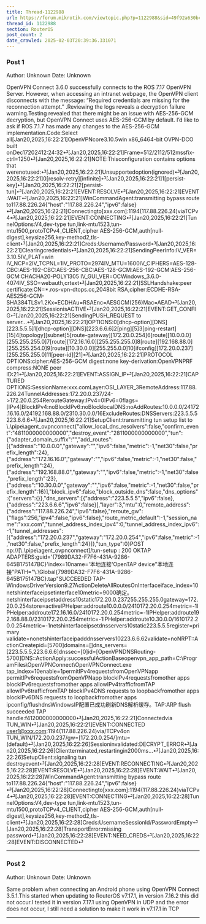 ```yaml
---
title: Thread-1122988
url: https://forum.mikrotik.com/viewtopic.php?p=1122988&sid=49f92a630bc7970d8ca50523be880e8f#p1122988
thread_id: 1122988
section: RouterOS
post_count: 2
date_crawled: 2025-02-03T20:39:36.331071
---
```


### Post 1
Author: Unknown
Date: Unknown

OpenVPN Connect 3.6.0 successfully connects to the ROS 7.17 OpenVPN Server. However, when accessing an intranet webpage, the OpenVPN client disconnects with the message: “Required credentials are missing for the reconnection attempt.” .Reviewing the logs reveals a decryption failure warning.Testing revealed that there might be an issue with AES-256-GCM decryption, but OpenVPN Connect uses AES-256-GCM by default. I’d like to ask if ROS 7.1.7 has made any changes to the AES-256-GCM implementation.Code:Select all[Jan20,2025,16:22:21]OpenVPNcore3.10.5win x86_6464-bit OVPN-DCO built onDec17202412:24:32⏎[Jan20,2025,16:22:21]Frame=512/2112/512mssfix-ctrl=1250⏎[Jan20,2025,16:22:21]NOTE:Thisconfiguration contains options that werenotused:⏎[Jan20,2025,16:22:21]Unsupportedoption(ignored)⏎[Jan20,2025,16:22:21]0[resolv-retry][infinite]⏎[Jan20,2025,16:22:21]1[persist-key]⏎[Jan20,2025,16:22:21]2[persist-tun]⏎[Jan20,2025,16:22:21]EVENT:RESOLVE⏎[Jan20,2025,16:22:21]EVENT:WAIT⏎[Jan20,2025,16:22:21]WinCommandAgent:transmitting bypass route to117.88.226.24{"host":"117.88.226.24","ipv6":false}⏎[Jan20,2025,16:22:21]Connectingto[xxx.com]:1194(117.88.226.24)viaTCPv4⏎[Jan20,2025,16:22:21]EVENT:CONNECTING⏎[Jan20,2025,16:22:21]TunnelOptions:V4,dev-type tun,link-mtu1523,tun-mtu1500,protoTCPv4_CLIENT,cipher AES-256-GCM,auth[null-digest],keysize256,key-method2,tls-client⏎[Jan20,2025,16:22:21]Creds:Username/Password⏎[Jan20,2025,16:22:21]Clearingcredentials⏎[Jan20,2025,16:22:21]SendingPeerInfo:IV_VER=3.10.5IV_PLAT=win
IV_NCP=2IV_TCPNL=1IV_PROTO=2974IV_MTU=1600IV_CIPHERS=AES-128-CBC:AES-192-CBC:AES-256-CBC:AES-128-GCM:AES-192-GCM:AES-256-GCM:CHACHA20-POLY1305
IV_GUI_VER=OCWindows_3.6.0-4074IV_SSO=webauth,crtext⏎[Jan20,2025,16:22:21]SSLHandshake:peer certificate:CN=*.ros-vpn-dtops.cc,2048bit RSA,cipher:ECDHE-RSA-AES256-GCM-SHA384TLSv1.2Kx=ECDHAu=RSAEnc=AESGCM(256)Mac=AEAD⏎[Jan20,2025,16:22:21]SessionisACTIVE⏎[Jan20,2025,16:22:21]EVENT:GET_CONFIG⏎[Jan20,2025,16:22:21]SendingPUSH_REQUEST to server...⏎[Jan20,2025,16:22:21]OPTIONS:0[dhcp-option][DNS][223.5.5.5]1[dhcp-option][DNS][223.6.6.6]2[ping][5]3[ping-restart][15]4[topology][subnet]5[route-gateway][172.20.0.254]6[route][10.0.0.0][255.255.255.0]7[route][172.16.16.0][255.255.255.0]8[route][192.168.88.0][255.255.254.0]9[route][10.30.0.0][255.255.0.0]10[ifconfig][172.20.0.237][255.255.255.0]11[peer-id][21]⏎[Jan20,2025,16:22:21]PROTOCOL OPTIONS:cipher:AES-256-GCM
  digest:none
  key-derivation:OpenVPNPRF
  compress:NONE
  peer ID:21⏎[Jan20,2025,16:22:21]EVENT:ASSIGN_IP⏎[Jan20,2025,16:22:21]CAPTURED OPTIONS:SessionName:xxx.comLayer:OSI_LAYER_3RemoteAddress:117.88.226.24TunnelAddresses:172.20.0.237/24->172.20.0.254RerouteGateway:IPv4=0IPv6=0flags=[IPv4]BlockIPv4:noBlockIPv6:noBlocklocalDNS:noAddRoutes:10.0.0.0/24172.16.16.0/24192.168.88.0/2310.30.0.0/16ExcludeRoutes:DNSServers:223.5.5.5223.6.6.6⏎[Jan20,2025,16:22:21]SetupClient:transmitting tun setup list to \\.\pipe\agent_ovpnconnect{"allow_local_dns_resolvers":false,"confirm_event":"4811000000000000","destroy_event":"2811000000000000","tun":{"adapter_domain_suffix":"","add_routes":[{"address":"10.0.0.0","gateway":"","ipv6":false,"metric":-1,"net30":false,"prefix_length":24},{"address":"172.16.16.0","gateway":"","ipv6":false,"metric":-1,"net30":false,"prefix_length":24},{"address":"192.168.88.0","gateway":"","ipv6":false,"metric":-1,"net30":false,"prefix_length":23},{"address":"10.30.0.0","gateway":"","ipv6":false,"metric":-1,"net30":false,"prefix_length":16}],"block_ipv6":false,"block_outside_dns":false,"dns_options":{"servers":{}},"dns_servers":[{"address":"223.5.5.5","ipv6":false},{"address":"223.6.6.6","ipv6":false}],"layer":3,"mtu":0,"remote_address":{"address":"117.88.226.24","ipv6":false},"reroute_gw":{"flags":256,"ipv4":false,"ipv6":false},"route_metric_default":-1,"session_name":"xxx.com","tunnel_address_index_ipv4":0,"tunnel_address_index_ipv6":-1,"tunnel_addresses":[{"address":"172.20.0.237","gateway":"172.20.0.254","ipv6":false,"metric":-1,"net30":false,"prefix_length":24}]},"tun_type":0}POST np://[\\.\pipe\agent_ovpnconnect]/tun-setup : 200 OKTAP ADAPTERS:guid='{7989DA32-F7F6-431A-9286-645B175147BC}'index=10name='本地连接'OpenTAP device"本地连接"PATH="\\.\Global\{7989DA32-F7F6-431A-9286-645B175147BC}.tap"SUCCEEDED
TAP-WindowsDriverVersion9.27ActionDeleteAllRoutesOnInterfaceiface_index=10netshinterfaceipsetinterface10metric=9000确定。netshinterfaceipsetaddress10static172.20.0.237255.255.255.0gateway=172.20.0.254store=activeIPHelper:addroute10.0.0.0/2410172.20.0.254metric=-1IPHelper:addroute172.16.16.0/2410172.20.0.254metric=-1IPHelper:addroute192.168.88.0/2310172.20.0.254metric=-1IPHelper:addroute10.30.0.0/1610172.20.0.254metric=-1netshinterfaceipsetdnsservers10static223.5.5.5register=primary validate=nonetshinterfaceipadddnsservers10223.6.6.62validate=noNRPT::ActionCreatepid=[5700]domains=[]dns_servers=[223.5.5.5,223.6.6.6]dnssec=[0]id=[OpenVPNDNSRouting-5700]DNS::ActionApply:successfulActionBaseopenvpn_app_path=C:\ProgramFiles\OpenVPNConnect\OpenVPNConnect.exe tap_index=10enable=1permitIPv4requestsfromOpenVPNapp
permitIPv6requestsfromOpenVPNapp
blockIPv4requestsfromother apps
blockIPv6requestsfromother apps
allowIPv4trafficfromTAP
allowIPv6trafficfromTAP
blockIPv4DNS requests to loopbackfromother apps
blockIPv6DNS requests to loopbackfromother apps
ipconfig/flushdnsWindowsIP配置已成功刷新DNS解析缓存。TAP:ARP flush succeeded
TAP handle:f412000000000000⏎[Jan20,2025,16:22:21]Connectedvia TUN_WIN⏎[Jan20,2025,16:22:21]EVENT:CONNECTED user1@xxx.com:1194(117.88.226.24)via/TCPv4on TUN_WIN/172.20.0.237/gw=[172.20.0.254/]mtu=(default)⏎[Jan20,2025,16:22:26]Sessioninvalidated:DECRYPT_ERROR⏎[Jan20,2025,16:22:26]Clientterminated,restartingin2000ms...⏎[Jan20,2025,16:22:26]SetupClient:signaling tun destroyevent⏎[Jan20,2025,16:22:28]EVENT:RECONNECTING⏎[Jan20,2025,16:22:28]EVENT:RESOLVE⏎[Jan20,2025,16:22:28]EVENT:WAIT⏎[Jan20,2025,16:22:28]WinCommandAgent:transmitting bypass route to117.88.226.24{"host":"117.88.226.24","ipv6":false}⏎[Jan20,2025,16:22:28]Connectingto[xxx.com]:1194(117.88.226.24)viaTCPv4⏎[Jan20,2025,16:22:28]EVENT:CONNECTING⏎[Jan20,2025,16:22:28]TunnelOptions:V4,dev-type tun,link-mtu1523,tun-mtu1500,protoTCPv4_CLIENT,cipher AES-256-GCM,auth[null-digest],keysize256,key-method2,tls-client⏎[Jan20,2025,16:22:28]Creds:UsernameSessionId/PasswordEmpty⏎[Jan20,2025,16:22:28]TransportError:missing password⏎[Jan20,2025,16:22:28]EVENT:NEED_CREDS⏎[Jan20,2025,16:22:28]EVENT:DISCONNECTED⏎

---
### Post 2
Author: Unknown
Date: Unknown

Same problem when connecting an Android phone using OpenVPN Connect 3.5.1.This started when updating to RouterOS v7.17.1, in version 7.16.2 this did not occur.I tested it in version 7.17.1 using OpenVPN in UDP and the error does not occur, I still need a solution to make it work in v7.17.1 in TCP

---
